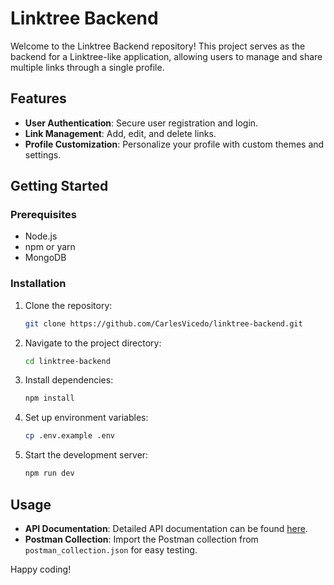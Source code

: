 # Linktree Backend

Welcome to the Linktree Backend repository! This project serves as the backend for a Linktree-like application, allowing users to manage and share multiple links through a single profile.

## Features

- **User Authentication**: Secure user registration and login.
- **Link Management**: Add, edit, and delete links.
- **Profile Customization**: Personalize your profile with custom themes and settings.

## Getting Started

### Prerequisites

- Node.js
- npm or yarn
- MongoDB

### Installation

1. Clone the repository:
    ```sh
    git clone https://github.com/CarlesVicedo/linktree-backend.git
    ```
2. Navigate to the project directory:
    ```sh
    cd linktree-backend
    ```
3. Install dependencies:
    ```sh
    npm install
    ```
4. Set up environment variables:
    ```sh
    cp .env.example .env
    ```
5. Start the development server:
    ```sh
    npm run dev
    ```

## Usage

- **API Documentation**: Detailed API documentation can be found [here](link-to-api-docs).
- **Postman Collection**: Import the Postman collection from `postman_collection.json` for easy testing.

Happy coding!
